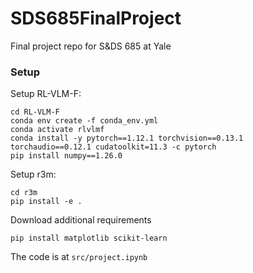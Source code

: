 # SDS685FinalProject
Final project repo for S&DS 685 at Yale

### Setup

Setup RL-VLM-F:
```
cd RL-VLM-F
conda env create -f conda_env.yml
conda activate rlvlmf
conda install -y pytorch==1.12.1 torchvision==0.13.1 torchaudio==0.12.1 cudatoolkit=11.3 -c pytorch  
pip install numpy==1.26.0
````

Setup r3m:
```
cd r3m
pip install -e .
```

Download additional requirements
```
pip install matplotlib scikit-learn
```

The code is at `src/project.ipynb`
